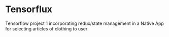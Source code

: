 # Tensorflux
Tensorflow project 1 incorporating redux/state management in a Native App for selecting articles of clothing to user
